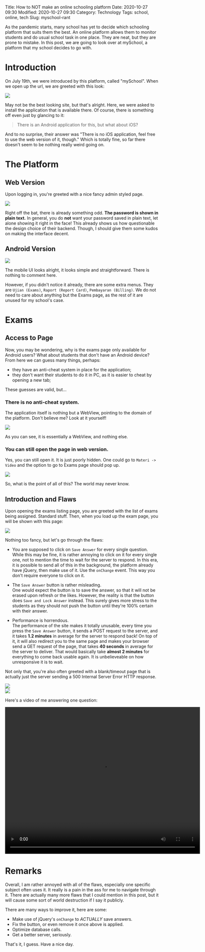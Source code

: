 Title: How to NOT make an online schooling platform
Date: 2020-10-27 09:30
Modified: 2020-10-27 09:30
Category: Technology
Tags: school, online, tech
Slug: myschool-rant

As the pandemic starts, many school has yet to decide which schooling platform that suits them the best. An online platform allows them to monitor students and do usual school task in one place. They are neat, but they are prone to mistake. In this post, we are going to look over at mySchool, a platform that my school decides to go with.

# Introduction

On July 19th, we were introduced by this platform, called "mySchool". When we open up the url, we are greeted with this look:

<div class="ui segment">
    <img class="ui centered fluid image" src="/static/post/myschool-rant/index.png">
</div>

May not be the best looking site, but that's alright. Here, we were asked to install the application that is available there. Of course, there is something off even just by glancing to it:

> There is an Android application for this, but what about iOS?

And to no surprise, their answer was "There is no iOS application, feel free to use the web version of it, though." Which is totally fine, so far there doesn't seem to be nothing really weird going on.

# The Platform

## Web Version

Upon logging in, you're greeted with a nice fancy admin styled page.

<div class="ui segment">
    <img class="ui centered fluid image" src="/static/post/myschool-rant/web.png">
</div>

Right off the bat, there is already something odd. **The password is shown in plain text.** In general, you do **not** want your password saved in plain text, let alone showing it right in the face! This already shows us how questionable the design choice of their backend. Though, I should give them some kudos on making the interface decent.

## Android Version

<div class="ui segment">
    <img class="ui centered fluid image" src="/static/post/myschool-rant/mobile.png">
</div>

The mobile UI looks alright, it looks simple and straightforward. There is nothing to comment here.

However, if you didn't notice it already, there are some extra menus. They are `Ujian (Exams)`, `Raport (Report Card)`, `Pembayaran (Billing)`. We do not need to care about anything but the Exams page, as the rest of it are unused for my school's case.

# Exams

## Access to Page

Now, you may be wondering, why is the exams page only available for Android users? What about students that don't have an Android device? From here we can guess many things, perhaps:

- they have an anti-cheat system in place for the application;
- they don't want their students to do it in PC, as it is easier to cheat by opening a new tab;

These guesses are valid, but...

### There is no anti-cheat system.

The application itself is nothing but a WebView, pointing to the domain of the platform. Don't believe me? Look at it yourself!

<div class="ui segment">
    <img class="ui centered fluid image" src="/static/post/myschool-rant/decompiled.png">
</div>

As you can see, it is essentially a WebView, and nothing else.

### You can still open the page in web version.

Yes, you can still open it. It is just poorly hidden. One could go to `Materi -> Video` and the option to go to Exams page should pop up.

<div class="ui segment">
    <img class="ui centered fluid image" src="/static/post/myschool-rant/hidden.png">
</div>

So, what is the point of all of this? The world may never know.

## Introduction and Flaws

Upon opening the exams listing page, you are greeted with the list of exams being assigned. Standard stuff. Then, when you load up the exam page, you will be shown with this page:

<div class="ui segment">
    <img class="ui centered fluid image" src="/static/post/myschool-rant/exams.png">
</div>

Nothing too fancy, but let's go through the flaws:

- You are supposed to click on `Save Answer` for every single question.  
While this may be fine, it is rather annoying to click on it for every single one, not to mention the time to wait for the server to respond. In this era, it is possible to send all of this in the background, the platform already have jQuery, then make use of it. Use the `onChange` event. This way you don't require everyone to click on it.

- The `Save Answer` button is rather misleading.  
One would expect the button is to save the answer, so that it will not be erased upon refresh or the likes. However, the reality is that the button does `Save and Lock Answer` instead. This surely gives more stress to the students as they should not push the button until they're 100% certain with their answer.

- Performance is horrendous.  
The performance of the site makes it totally unusable, every time you press the `Save Answer` button, it sends a POST request to the server, and it takes  **1.2 minutes** in average for the server to respond back! On top of it, it will also redirect you to the same page and makes your browser send a GET request of the page, that takes **40 seconds** in average for the server to deliver. That would basically take **almost 2 minutes** for everything to come back usable again. It is unbelieveable on how unresponsive it is to wait.

Not only that, you're also often greeted with a blank/timeout page that is actually just the server sending a 500 Internal Server Error HTTP response.

<div class="ui segment">
    <img class="ui centered fluid image" src="/static/post/myschool-rant/timeout.png">
</div>

<div class="ui segment">
    <img class="ui centered fluid image" src="/static/post/myschool-rant/500.png">
</div>

Here's a video of me answering one question:

<div class="ui segment">
    <video width="640" height="480" controls>
        <source src="/static/post/myschool-rant/pain.mp4" type="video/mp4">
    </video>
</div>

# Remarks

Overall, I am rather annoyed with all of the flaws, especially one specific subject often uses it. It really is a pain in the ass for me to navigate through it. There are actually many more flaws that I could mention in this post, but it will cause some sort of world destruction if I say it publicly.

There are many ways to improve it, here are some:

- Make use of jQuery's `onChange` to *ACTUALLY* save answers.
- Fix the button, or even remove it once above is applied.
- Optimize database calls.
- Get a better server, seriously.

That's it, I guess. Have a nice day.